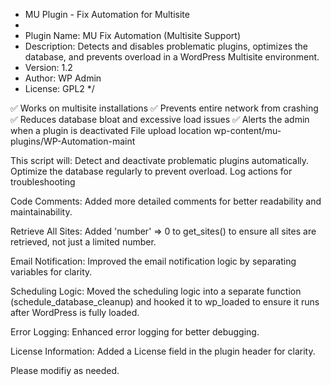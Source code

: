  * MU Plugin - Fix Automation for Multisite
 *
 * Plugin Name: MU Fix Automation (Multisite Support)
 * Description: Detects and disables problematic plugins, optimizes the database, and prevents overload in a WordPress Multisite environment.
 * Version: 1.2
 * Author: WP Admin
 * License: GPL2
 */

✅ Works on multisite installations
✅ Prevents entire network from crashing
✅ Reduces database bloat and excessive load issues
✅ Alerts the admin when a plugin is deactivated
File upload location wp-content/mu-plugins/WP-Automation-maint

This script will:
Detect and deactivate problematic plugins automatically.
Optimize the database regularly to prevent overload.
Log actions for troubleshooting

Code Comments: Added more detailed comments for better readability and maintainability.

Retrieve All Sites: Added 'number' => 0 to get_sites() to ensure all sites are retrieved, not just a limited number.

Email Notification: Improved the email notification logic by separating variables for clarity.

Scheduling Logic: Moved the scheduling logic into a separate function (schedule_database_cleanup) and hooked it to wp_loaded to ensure it runs after WordPress is fully loaded.

Error Logging: Enhanced error logging for better debugging.

License Information: Added a License field in the plugin header for clarity.

Please modifiy as needed.

